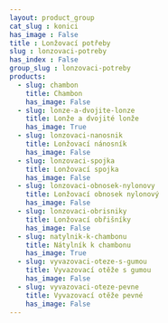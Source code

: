 ```yaml
---
layout: product_group
cat_slug : konici
has_image : False
title : Lonžovací potřeby
slug : lonzovaci-potreby
has_index : False
group_slug : lonzovaci-potreby
products:
  - slug: chambon
    title: Chambon
    has_image: False
  - slug: lonze-a-dvojite-lonze
    title: Lonže a dvojité lonže
    has_image: True
  - slug: lonzovaci-nanosnik
    title: Lonžovací nánosník
    has_image: False
  - slug: lonzovaci-spojka
    title: Lonžovací spojka
    has_image: False
  - slug: lonzovaci-obnosek-nylonovy
    title: Lonžovací obnosek nylonový
    has_image: False
  - slug: lonzovaci-obrisniky
    title: Lonžovací obřišníky
    has_image: False
  - slug: natylnik-k-chambonu
    title: Nátylník k chambonu
    has_image: True
  - slug: vyvazovaci-oteze-s-gumou
    title: Vyvazovací otěže s gumou
    has_image: False
  - slug: vyvazovaci-oteze-pevne
    title: Vyvazovací otěže pevné
    has_image: False
---
```


